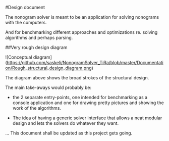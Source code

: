 #Design document

The nonogram solver is meant to be an application for solving nonograms with the computers.

And for benchmarking different approaches and optimizations re. solving algorithms and perhaps parsing.

##Very rough design diagram

![Conceptual diagram] (https://github.com/saskeli/NonogramSolver_TiRa/blob/master/Documentation/Rough_structural_design_diagram.png)

The diagram above shows the broad strokes of the structural design. 

The main take-aways would probably be:

* the 2 separate entry-points, one intended for benchmarking as a console application and one for drawing pretty pictures and showing the work of the algorithms.
 
* The idea of having a generic solver interface that allows a neat modular design and lets the solvers do whatever they want.
 

... This document shall be updated as this project gets going.
